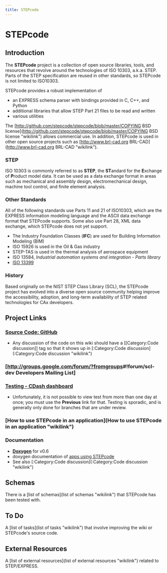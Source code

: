 ```yaml
---
title: STEPcode
---
```


STEPcode
========

Introduction
------------

The **STEPcode** project is a collection of open source libraries,
tools, and resources that revolve around the technologies of ISO 10303,
a.k.a. STEP. Parts of the STEP specification are reused in other
standards, so STEPcode is not limited to ISO10303.

STEPcode provides a robust implementation of

-   an EXPRESS schema parser with bindings provided in C, C++, and
    Python
-   additional libraries that allow STEP Part 21 files to be read and
    written
-   various utilities

The [http://github.com/stepcode/stepcode/blob/master/COPYING BSD
license](http://github.com/stepcode/stepcode/blob/master/COPYING BSD license "wikilink")
allows commercial use. In addition, STEPcode is used in other open
source projects such as [http://www.brl-cad.org
BRL-CAD](http://www.brl-cad.org BRL-CAD "wikilink").

### STEP

ISO 10303 is commonly referred to as **STEP**, the **ST**andard for the
**E**xchange of **P**roduct model data. It can be used as a data
exchange format in areas such as mechanical and assembly design,
electromechanical design, machine tool control, and finite element
analysis.

### Other Standards

All of the following standards use Parts 11 and 21 of ISO10303, which
are the EXPRESS information modeling language and the ASCII data
exchange format that STEPcode supports. Some also use Part 28, XML data
exchange, which STEPcode does not yet support.

-   The Industry Foundation Classes (**IFC**) are used for Building
    Information Modeling (BIM)
-   ISO 15926 is used in the Oil & Gas industry
-   STEP-TAS is used in the thermal analysis of aerospace equipment
-   ISO 13584, *Industrial automation systems and integration - Parts
    library*
-   [ISO 13399](http://en.wikipedia.org/wiki/ISO_13399)

### History

Based originally on the NIST STEP Class Library (SCL), the STEPcode
project has evolved into a diverse open source community helping improve
the accessibility, adoption, and long-term availability of STEP related
technologies for CAx developers.

Project Links
-------------

### [Source Code: GitHub](http://github.com/stepcode/stepcode)

-   Any discussion of the code on this wiki should have a
    [[Category:Code discussion]] tag so that it shows up in
    [:Category:Code discussion](:Category:Code discussion "wikilink")

### [<http://groups.google.com/forum/?fromgroups>\#!forum/scl-dev Developers Mailing List]

### [Testing - CDash dashboard](http://my.cdash.org/index.php?project=StepClassLibrary)

-   Unfortunately, it is not possible to view test from more than one
    day at once; you must use the **Previous** link for that. Testing is
    sporadic, and is generally only done for branches that are under
    review.

### [How to use STEPcode in an application](How to use STEPcode in an application "wikilink")

### Documentation

-   **[Doxygen](http://stepcode.org/doxygen/)** for v0.6
-   doxygen documentation of [apps using
    STEPcode](http://stepcode.org/stepcode-use-doxygen/)
-   See also [:Category:Code
    discussion](:Category:Code discussion "wikilink")

Schemas
-------

There is a [list of schemas](list of schemas "wikilink") that STEPcode
has been tested with.

To Do
-----

A [list of tasks](list of tasks "wikilink") that involve improving the
wiki or STEPcode's source code.

External Resources
------------------

A [list of external resources](list of external resources "wikilink")
related to STEP/EXPRESS.
